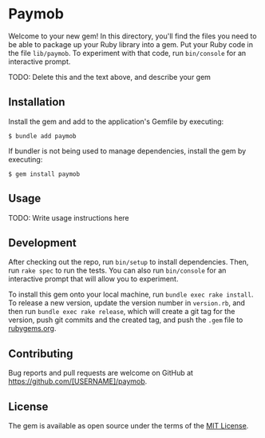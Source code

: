 # Paymob

Welcome to your new gem! In this directory, you'll find the files you need to be able to package up your Ruby library into a gem. Put your Ruby code in the file `lib/paymob`. To experiment with that code, run `bin/console` for an interactive prompt.

TODO: Delete this and the text above, and describe your gem

## Installation

Install the gem and add to the application's Gemfile by executing:

    $ bundle add paymob

If bundler is not being used to manage dependencies, install the gem by executing:

    $ gem install paymob

## Usage

TODO: Write usage instructions here

## Development

After checking out the repo, run `bin/setup` to install dependencies. Then, run `rake spec` to run the tests. You can also run `bin/console` for an interactive prompt that will allow you to experiment.

To install this gem onto your local machine, run `bundle exec rake install`. To release a new version, update the version number in `version.rb`, and then run `bundle exec rake release`, which will create a git tag for the version, push git commits and the created tag, and push the `.gem` file to [rubygems.org](https://rubygems.org).

## Contributing

Bug reports and pull requests are welcome on GitHub at https://github.com/[USERNAME]/paymob.

## License

The gem is available as open source under the terms of the [MIT License](https://opensource.org/licenses/MIT).

